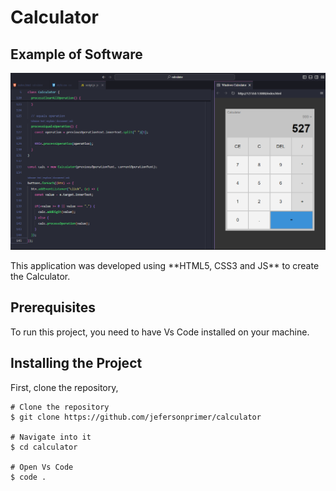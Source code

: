 <h1>Calculator</h1>
<h2>Example of Software</h2>

<img width="600px" heigth="600px" src="./image/image-software.png">

<p>This application was developed using **HTML5, CSS3 and JS**  to create the Calculator.</p>

<h2 id="pre-requisites"> Prerequisites</h2>

<p>To run this project, you need to have Vs Code installed on your machine.</p>

<h2 id="how-to-use"> Installing the Project</h2>

<p>First, clone the repository,</p>

<pre><code># Clone the repository
$ git clone https://github.com/jefersonprimer/calculator

# Navigate into it
$ cd calculator

# Open Vs Code
$ code .
</code></pre>
